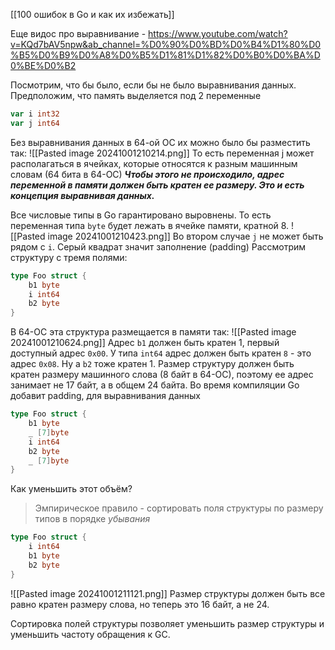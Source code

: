 [[100 ошибок в Go и как их избежать]]

Еще видос про выравнивание - https://www.youtube.com/watch?v=KQd7bAV5npw&ab_channel=%D0%90%D0%BD%D0%B4%D1%80%D0%B5%D0%B9%D0%A8%D0%B5%D1%81%D1%82%D0%B0%D0%BA%D0%BE%D0%B2

Посмотрим, что бы было, если бы не было выравнивания данных. Предположим, что память выделяется под 2 переменные
```go
var i int32
var j int64
```
Без выравнивания данных в 64-ой ОС их можно было бы разместить так:
![[Pasted image 20241001210214.png]]
То есть переменная j может располагаться в ячейках, которые относятся к разным машинным словам (64 бита в 64-ОС)
***Чтобы этого не происходило, адрес переменной в памяти должен быть кратен ее размеру. Это и есть концепция выравнивая данных.*** 

Все числовые типы в Go гарантировано выровнены. То есть переменная типа `byte` будет лежать в ячейке памяти, кратной 8.
![[Pasted image 20241001210423.png]]
Во втором случае `j` не может быть рядом с `i`. Серый квадрат значит заполнение (padding)
Рассмотрим структуру с тремя полями:
```go
type Foo struct {
	b1 byte
	i int64
	b2 byte
}
```
В 64-ОС эта структура размещается в памяти так:
![[Pasted image 20241001210624.png]]
Адрес `b1` должен быть кратен 1, первый доступный адрес `0x00`. У типа `int64` адрес должен быть кратен `8` - это адрес `0x08`. Ну а `b2` тоже кратен 1. Размер структуру должен быть кратен размеру машинного слова (8 байт в 64-ОС), поэтому ее адрес занимает не 17 байт, а в общем 24 байта. Во время компиляции Go добавит padding, для выравнивания данных
```go
type Foo struct {
	b1 byte
	_ [7]byte
	i int64
	b2 byte
	_ [7]byte
}
```

Как уменьшить этот объём? 
> Эмпирическое правило - сортировать поля структуры по размеру типов в порядке *убывания*

```go
type Foo struct {
	i int64
	b1 byte
	b2 byte
}
```
![[Pasted image 20241001211121.png]]
Размер структуры должен быть все равно кратен размеру слова, но теперь это 16 байт, а не 24.

Сортировка полей структуры позволяет уменьшить размер структуры и уменьшить частоту обращения к GC. 